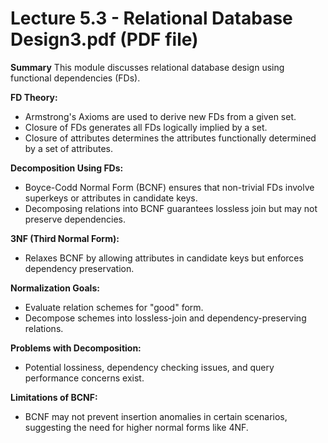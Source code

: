 # Lecture 5.3 - Relational Database Design3.pdf (PDF file)
**Summary**
This module discusses relational database design using functional dependencies (FDs).

**FD Theory:**
- Armstrong's Axioms are used to derive new FDs from a given set.
- Closure of FDs generates all FDs logically implied by a set.
- Closure of attributes determines the attributes functionally determined by a set of attributes.

**Decomposition Using FDs:**
- Boyce-Codd Normal Form (BCNF) ensures that non-trivial FDs involve superkeys or attributes in candidate keys.
- Decomposing relations into BCNF guarantees lossless join but may not preserve dependencies.

**3NF (Third Normal Form):**
- Relaxes BCNF by allowing attributes in candidate keys but enforces dependency preservation.

**Normalization Goals:**
- Evaluate relation schemes for "good" form.
- Decompose schemes into lossless-join and dependency-preserving relations.

**Problems with Decomposition:**
- Potential lossiness, dependency checking issues, and query performance concerns exist.

**Limitations of BCNF:**
- BCNF may not prevent insertion anomalies in certain scenarios, suggesting the need for higher normal forms like 4NF.
